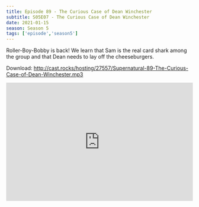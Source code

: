 ```yaml
---
title: Episode 89 - The Curious Case of Dean Winchester
subtitle: S05E07 - The Curious Case of Dean Winchester
date: 2021-01-15
season: Season 5
tags: ['episode','season5']
---
```


Roller-Boy-Bobby is back! We learn that Sam is the real card shark among the group and that Dean needs to lay off the cheeseburgers.

Download: http://cast.rocks/hosting/27557/Supernatural-89-The-Curious-Case-of-Dean-Winchester.mp3

<iframe src="https://cast.rocks/player/27557/Supernatural-89-The-Curious-Case-of-Dean-Winchester.mp3?episodeTitle=Episode%2089%20-%20The%20Curious%20Case%20of%20Dean%20Winchester&podcastTitle=Couple%20of%20Idjits&episodeDate=January%2015th%2C%202021&imageURL=https%3A%2F%2Fcast.rocks%2Fhosting%2F27557%2Ffeeds%2FCAURZ.jpg" style="border: none; min-height: 265px; max-height: 320px; max-width: 558px; min-width: 270px; width: 100%; height: 100%;" scrollbars="no"></iframe>
